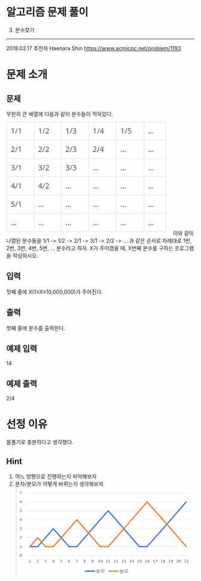 알고리즘 문제 풀이
==================

003. 분수찾기
---------------

2018.02.17
추천자 Haenara Shin
https://www.acmicpc.net/problem/1193

# 문제 소개
## 문제
무한히 큰 배열에 다음과 같이 분수들이 적혀있다.
![문제](./des.png)
이와 같이 나열된 분수들을 1/1 -> 1/2 -> 2/1 -> 3/1 -> 2/2 -> … 과 같은 순서로 차례대로 1번, 2번, 3번, 4번, 5번, … 분수라고 하자.
X가 주어졌을 때, X번째 분수를 구하는 프로그램을 작성하시오.
## 입력
첫째 줄에 X(1≤X≤10,000,000)가 주어진다.
## 출력
첫째 줄에 분수를 출력한다.
## 예제 입력
14
## 예제 출력
2/4

# 선정 이유
몸풀기로 충분하다고 생각했다.

## Hint
1. 어느 방향으로 진행하는지 파악해보자
2. 분자/분모가 어떻게 바뀌는지 생각해보자
![힌트](./hint.png)
